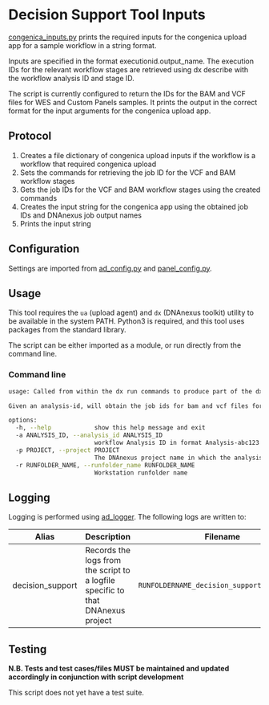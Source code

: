 # Decision Support Tool Inputs

[congenica_inputs.py](congenica_inputs.py) prints the required inputs for the congenica upload app for a sample workflow in a string format.

Inputs are specified in the format executionid.output_name. The execution IDs for the relevant workflow stages are retrieved using dx describe with the workflow analysis ID and stage ID. 

The script is currently configured to return the IDs for the BAM and VCF files for WES and Custom Panels samples. It prints the output in the correct format for the input arguments for the congenica upload app.

## Protocol

1. Creates a file dictionary of congenica upload inputs if the workflow is a workflow that required congenica upload
2. Sets the commands for retrieving the job ID for the VCF and BAM workflow stages
3. Gets the job IDs for the VCF and BAM workflow stages using the created commands 
4. Creates the input string for the congenica app using the obtained job IDs and DNAnexus job output names
5. Prints the input string

## Configuration

Settings are imported from [ad_config.py](../config/ad_config.py) and [panel_config.py](../config/panel_config.py).

## Usage

This tool requires the `ua` (upload agent) and `dx` (DNAnexus toolkit) utility to be available in the system PATH. Python3 is required, and this tool uses packages from the standard library.

The script can be either imported as a module, or run directly from the command line.

### Command line

```bash
usage: Called from within the dx run commands to produce part of the dx run string for the congenica uploads

Given an analysis-id, will obtain the job ids for bam and vcf files for upload to congenica

options:
  -h, --help            show this help message and exit
  -a ANALYSIS_ID, --analysis_id ANALYSIS_ID
                        workflow Analysis ID in format Analysis-abc123
  -p PROJECT, --project PROJECT
                        The DNAnexus project name in which the analysis is running
  -r RUNFOLDER_NAME, --runfolder_name RUNFOLDER_NAME
                        Workstation runfolder name
```

## Logging

Logging is performed using [ad_logger](../ad_logger/ad_logger.py). The following logs are written to:

| Alias | Description | Filename | Location |
| ------------------ | ------------------------------------------------------------------------------ | ----------------------------------------------------- | ---------------------------------------------------------------------------------- |
| decision_support | Records the logs from the script to a logfile specific to that DNAnexus project | `RUNFOLDERNAME_decision_support_script.log` | `/usr/local/src/mokaguys/automate_demultiplexing_logfiles/decision_support_script_logfiles/` |

## Testing

**N.B. Tests and test cases/files MUST be maintained and updated accordingly in conjunction with script development**

This script does not yet have a test suite.

